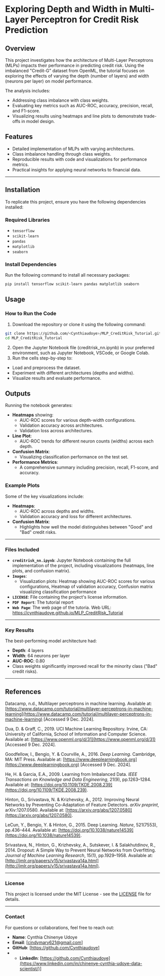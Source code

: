 # Exploring Depth and Width in Multi-Layer Perceptron for Credit Risk Prediction

## Overview
This project investigates how the architecture of Multi-Layer Perceptrons (MLPs) impacts their performance in predicting credit risk. Using the imbalanced "Credit-G" dataset from OpenML, the tutorial focuses on exploring the effects of varying the depth (number of layers) and width (neurons per layer) on model performance.

The analysis includes:
- Addressing class imbalance with class weights.
- Evaluating key metrics such as AUC-ROC, accuracy, precision, recall, and F1-score.
- Visualizing results using heatmaps and line plots to demonstrate trade-offs in model design.

## Features
- Detailed implementation of MLPs with varying architectures.
- Class imbalance handling through class weights.
- Reproducible results with code and visualizations for performance metrics.
- Practical insights for applying neural networks to financial data.

---

## Installation
To replicate this project, ensure you have the following dependencies installed:

### Required Libraries
- `tensorflow`
- `scikit-learn`
- `pandas`
- `matplotlib`
- `seaborn`

### Install Dependencies
Run the following command to install all necessary packages:
```bash
pip install tensorflow scikit-learn pandas matplotlib seaborn
```
## Usage
### How to Run the Code
1. Download the repository or clone it using the following command:
```bash
git clone https://github.com/<Cynthiaudoye>/MLP_CreditRisk_Tutorial.git
cd MLP_CreditRisk_Tutorial
```
2. Open the Jupyter Notebook file (creditrisk_nn.ipynb) in your preferred environment, such as Jupyter Notebook, VSCode, or Google Colab.
3. Run the cells step-by-step to:
- Load and preprocess the dataset.
- Experiment with different architectures (depths and widths).
- Visualize results and evaluate performance.

## Outputs

Running the notebook generates:

- **Heatmaps** showing:
  - AUC-ROC scores for various depth-width configurations.
  - Validation accuracy across architectures.
  - Validation loss across architectures.
- **Line Plot**:
  - AUC-ROC trends for different neuron counts (widths) across each depth.
- **Confusion Matrix**:
  - Visualizing classification performance on the test set.
- **Performance Metrics**:
  - A comprehensive summary including precision, recall, F1-score, and accuracy.

### Example Plots
Some of the key visualizations include:

- **Heatmaps**:
  - AUC-ROC across depths and widths.
  - Validation accuracy and loss for different architectures.
- **Confusion Matrix**:
  - Highlights how well the model distinguishes between "Good" and "Bad" credit risks.

---

### Files Included
- **`creditrisk_nn.ipynb`**: Jupyter Notebook containing the full implementation of the project, including visualizations (heatmaps, line plots, and confusion matrix).
- **`Images`**:
  - Visualization plots: Heatmap showing AUC-ROC scores for various configurations, Heatmap of validation accuracy, Confusion matrix visualizing classification performance
- **`LICENSE`**: File containing the project's license information.
- **`PDF Report`**: The tutorial report
- **`Web Page`**: The web page of the tutoria. Web URL: https://cynthiaudoye.github.io/MLP_CreditRisk_Tutorial

---

### Key Results
The best-performing model architecture had:
- **Depth**: 4 layers
- **Width**: 64 neurons per layer
- **AUC-ROC**: 0.80
- Class weights significantly improved recall for the minority class ("Bad" credit risks).

---

## References

Datacamp, n.d., Multilayer perceptrons in machine learning. Available at: [https://www.datacamp.com/tutorial/multilayer-perceptrons-in-machine-learning](https://www.datacamp.com/tutorial/multilayer-perceptrons-in-machine-learning) [Accessed 9 Dec. 2024].

Dua, D. & Graff, C., 2019. UCI Machine Learning Repository. Irvine, CA: University of California, School of Information and Computer Science. Available at: [https://www.openml.org/d/31](https://www.openml.org/d/31) [Accessed 9 Dec. 2024].

Goodfellow, I., Bengio, Y. & Courville, A., 2016. *Deep Learning*. Cambridge, MA: MIT Press. Available at: [https://www.deeplearningbook.org](https://www.deeplearningbook.org) [Accessed 9 Dec. 2024].

He, H. & Garcia, E.A., 2009. Learning from Imbalanced Data. *IEEE Transactions on Knowledge and Data Engineering*, 21(9), pp.1263–1284. Available at: [https://doi.org/10.1109/TKDE.2008.239](https://doi.org/10.1109/TKDE.2008.239).

Hinton, G., Srivastava, N. & Krizhevsky, A., 2012. Improving Neural Networks by Preventing Co-Adaptation of Feature Detectors. *arXiv preprint*, arXiv:1207.0580. Available at: [https://arxiv.org/abs/1207.0580](https://arxiv.org/abs/1207.0580).

LeCun, Y., Bengio, Y. & Hinton, G., 2015. Deep Learning. *Nature*, 521(7553), pp.436–444. Available at: [https://doi.org/10.1038/nature14539](https://doi.org/10.1038/nature14539).

Srivastava, N., Hinton, G., Krizhevsky, A., Sutskever, I. & Salakhutdinov, R., 2014. Dropout: A Simple Way to Prevent Neural Networks from Overfitting. *Journal of Machine Learning Research*, 15(1), pp.1929–1958. Available at: [http://jmlr.org/papers/v15/srivastava14a.html](http://jmlr.org/papers/v15/srivastava14a.html).

---

### License
This project is licensed under the MIT License - see the [LICENSE](LICENSE) file for details.

---

### Contact
For questions or collaborations, feel free to reach out:

- **Name**: Cynthia Chinenye Udoye
- **Email**: [cindymary621@gmail.com]
- **GitHub**: [https://github.com/Cynthiaudoye]
- - **LinkedIn**: [https://github.com/Cynthiaudoye](https://www.linkedin.com/in/chinenye-cynthia-udoye-data-scientist/)]
